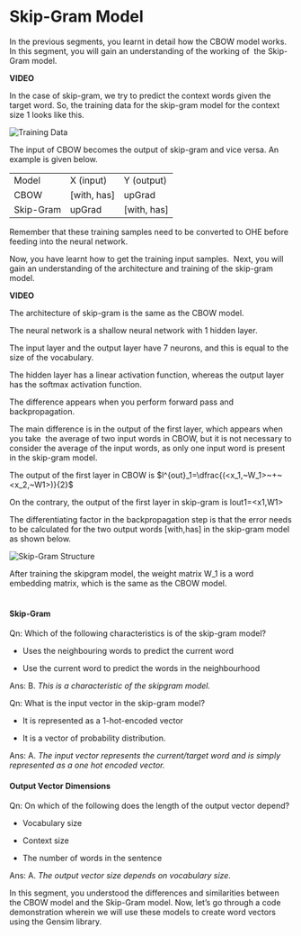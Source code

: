 # Skip-Gram Model

In the previous segments, you learnt in detail how the CBOW model works. In this segment, you will gain an understanding of the working of  the Skip-Gram model.

**VIDEO**

In the case of skip-gram, we try to predict the context words given the target word. So, the training data for the skip-gram model for the context size 1 looks like this.

![Training Data](https://i.ibb.co/N2K7n60/Skip-Gram-Context.png)

The input of CBOW becomes the output of skip-gram and vice versa. An example is given below.

|           |             |             |
|-----------|-------------|-------------|
| Model     | X (input)   | Y (output)  |
| CBOW      | [with, has] | upGrad      |
| Skip-Gram | upGrad      | [with, has] |

Remember that these training samples need to be converted to OHE before feeding into the neural network.

Now, you have learnt how to get the training input samples.  Next, you will gain an understanding of the architecture and training of the skip-gram model.

**VIDEO**

The architecture of skip-gram is the same as the CBOW model.

The neural network is a shallow neural network with 1 hidden layer.

The input layer and the output layer have 7 neurons, and this is equal to the size of the vocabulary. 

The hidden layer has a linear activation function, whereas the output layer has the softmax activation function.

The difference appears when you perform forward pass and backpropagation.

The main difference is in the output of the first layer, which appears when you take  the average of two input words in CBOW, but it is not necessary to consider the average of the input words, as only one input word is present in the skip-gram model.

The output of the first layer in CBOW is $l^{out}_1=\dfrac{(<x_1,~W_1>~+~<x_2,~W1>)}{2}$

On the contrary, the output of the first layer in skip-gram is lout1=<x1,W1>  

The differentiating factor in the backpropagation step is that the error needs to be calculated for the two output words [with,has] in the skip-gram model as shown below.

![Skip-Gram Structure](https://i.ibb.co/gSXRtfM/Skip-Gram-Structure.png)

After training the skipgram model, the weight matrix W_1 is a word embedding matrix, which is the same as the CBOW model.   
 
#### Skip-Gram

Qn: Which of the following characteristics is of the skip-gram model?

- Uses the neighbouring words to predict the current word

- Use the current word to predict the words in the neighbourhood

Ans: B. *This is a characteristic of the skipgram model.*

Qn: What is the input vector in the skip-gram model?

- It is represented as a 1-hot-encoded vector

- It is a vector of probability distribution.

Ans: A. *The input vector represents the current/target word and is simply represented as a one hot encoded vector.*

#### Output Vector Dimensions

Qn: On which of the following does the length of the output vector depend?

- Vocabulary size 

- Context size

- The number of words in the sentence

Ans: A. *The output vector size depends on vocabulary size.*

In this segment, you understood the differences and similarities between the CBOW model and the Skip-Gram model. Now, let’s go through a code demonstration wherein we will use these models to create word vectors using the Gensim library.